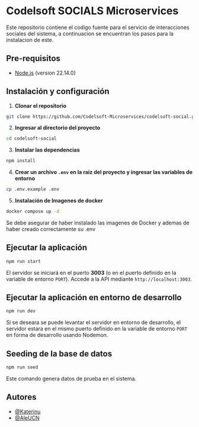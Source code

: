 # Codelsoft SOCIALS Microservices
Este repositorio contiene el codigo fuente para el servicio de interacciones sociales del sistema, a continuacion se encuentran los pasos para la instalacion de este.


## Pre-requisitos
- [Node.js](https://nodejs.org/es/) (version 22.14.0)

## Instalación y configuración

1. **Clonar el repositorio**
```bash
git clone https://github.com/Codelsoft-Microservices/codelsoft-social.git
```

2. **Ingresar al directorio del proyecto**
```bash
cd codelsoft-social
```

3. **Instalar las dependencias**
```bash
npm install
```

4. **Crear un archivo `.env` en la raíz del proyecto y ingresar las variables de entorno**
```bash
cp .env.example .env
```

5. **Instalación de Imagenes de docker**
```bash
docker compose up -d
```

Se debe asegurar de haber instalado las imagenes de Docker y ademas de haber creado correctamente su .env

## Ejecutar la aplicación
```bash
npm run start
```
El servidor se iniciará en el puerto **3003** (o en el puerto definido en la variable de entorno `PORT`). Accede a la API mediante `http://localhost:3003`.

## Ejecutar la aplicación en entorno de desarrollo
```bash
npm run dev
```
Si se deseara se puede levantar el servidor en entorno de desarrollo, el servidor estara en el mismo puerto definido en la variable de entorno `PORT` en forma de desarrollo usando Nodemon.

## Seeding de la base de datos
```bash
npm run seed
```
Este comando genera datos de prueba en el sistema.

## Autores
- [@Katerinu](https://www.github.com/Katerinu)
- [@AleUCN](https://github.com/AleUCN)
